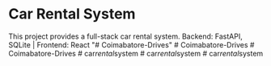 # Car Rental System 
This project provides a full-stack car rental system. 
Backend: FastAPI, SQLite | Frontend: React 
"# Coimabatore-Drives" 
#   C o i m a b a t o r e - D r i v e s  
 #   C o i m a b a t o r e - D r i v e s  
 #   c a r _ r e n t a l _ s y s t e m  
 #   c a r _ r e n t a l _ s y s t e m  
 #   c a r _ r e n t a l _ s y s t e m  
 